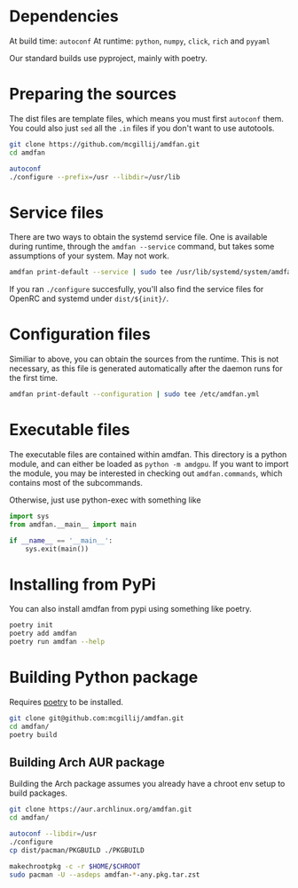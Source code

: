 
# Dependencies
At build time: `autoconf`
At runtime: `python`, `numpy`, `click`, `rich` and `pyyaml`

Our standard builds use pyproject, mainly with poetry.

# Preparing the sources
The dist files are template files, which means you must first `autoconf` them. You could also just `sed` all the `.in` files if you don't want to use autotools.

``` sh
git clone https://github.com/mcgillij/amdfan.git
cd amdfan

autoconf
./configure --prefix=/usr --libdir=/usr/lib
```

# Service files
There are two ways to obtain the systemd service file. One is available during runtime, through the `amdfan --service` command, but takes some assumptions of your system. May not work.

``` sh
amdfan print-default --service | sudo tee /usr/lib/systemd/system/amdfan.service
```

If you ran `./configure` succesfully, you'll also find the service files for OpenRC and systemd under `dist/${init}/`.


# Configuration files
Similiar to above, you can obtain the sources from the runtime. This is not necessary, as this file is generated automatically after the daemon runs for the first time.

``` bash
amdfan print-default --configuration | sudo tee /etc/amdfan.yml
```


# Executable files
The executable files are contained within amdfan. This directory is a python module, and can either be loaded as `python -m amdgpu`. If you want to import the module, you may be interested in checking out `amdfan.commands`, which contains most of the subcommands.

Otherwise, just use python-exec with something like

```python
import sys
from amdfan.__main__ import main

if __name__ == '__main__':
    sys.exit(main())
```



# Installing from PyPi
You can also install amdfan from pypi using something like poetry.

``` bash
poetry init
poetry add amdfan
poetry run amdfan --help
```

# Building Python package
Requires [poetry](https://python-poetry.org/) to be installed.

``` bash
git clone git@github.com:mcgillij/amdfan.git
cd amdfan/
poetry build
```

## Building Arch AUR package
Building the Arch package assumes you already have a chroot env setup to build packages.

```bash
git clone https://aur.archlinux.org/amdfan.git
cd amdfan/

autoconf --libdir=/usr
./configure
cp dist/pacman/PKGBUILD ./PKGBUILD

makechrootpkg -c -r $HOME/$CHROOT
sudo pacman -U --asdeps amdfan-*-any.pkg.tar.zst
```


